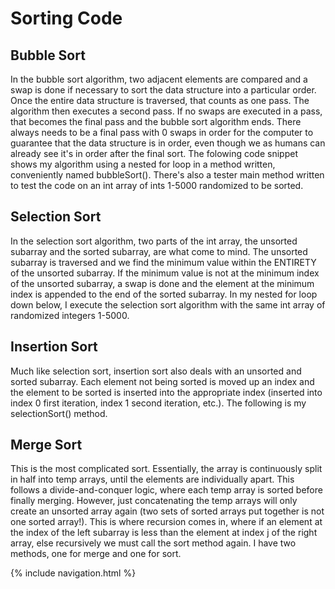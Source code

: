 # Sorting Code

## Bubble Sort
In the bubble sort algorithm, two adjacent elements are compared and a swap is done if necessary to sort the data structure into a particular order. Once the entire data structure is traversed, that counts as one pass. The algorithm then executes a second pass. If no swaps are executed in a pass, that becomes the final pass and the bubble sort algorithm ends. There always needs to be a final pass with 0 swaps in order for the computer to guarantee that the data structure is in order, even though we as humans can already see it's in order after the final sort. The folowing code snippet shows my algorithm using a nested for loop in a method written, conveniently named bubbleSort(). There's also a tester main method written to test the code on an int array of ints 1-5000 randomized to be sorted.

## Selection Sort
In the selection sort algorithm, two parts of the int array, the unsorted subarray and the sorted subarray, are what come to mind. The unsorted subarray is traversed and we find the minimum value within the ENTIRETY of the unsorted subarray. If the minimum value is not at the minimum index of the unsorted subarray, a swap is done and the element at the minimum index is appended to the end of the sorted subarray. In my nested for loop down below, I execute the selection sort algorithm with the same int array of randomized integers 1-5000.

## Insertion Sort
Much like selection sort, insertion sort also deals with an unsorted and sorted subarray. Each element not being sorted is moved up an index and the element to be sorted is inserted into the appropriate index (inserted into index 0 first iteration, index 1 second iteration, etc.). The following is my selectionSort() method.

## Merge Sort
This is the most complicated sort. Essentially, the array is continuously split in half into temp arrays, until the elements are individually apart. This follows a divide-and-conquer logic, where each temp array is sorted before finally merging. However, just concatenating the temp arrays will only create an unsorted array again (two sets of sorted arrays put together is not one sorted array!). This is where recursion comes in, where if an element at the index of the left subarray is less than the element at index j of the right array, else recursively we must call the sort method again. I have two methods, one for merge and one for sort.

{% include navigation.html %}
